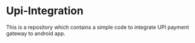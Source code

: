 # Upi-Integration
This is a repository which contains a simple code to integrate UPI payment gateway to android app.
